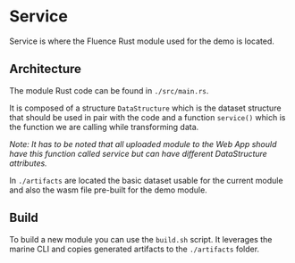# Service

Service is where the Fluence Rust module used for the demo is located. 

## Architecture 

The module Rust code can be found in `./src/main.rs`. 

It is composed of a structure `DataStructure` which is the dataset structure that should be used
in pair with the code and a function `service()` which is the function we are calling while 
transforming data.

_Note: It has to be noted that all uploaded module to the Web App should have this function called
service but can have different DataStructure attributes._

In `./artifacts` are located the basic dataset usable for the current module and also the wasm file 
pre-built for the demo module.

## Build

To build a new module you can use the `build.sh` script. It leverages the marine CLI and copies 
generated artifacts to the `./artifacts` folder.
